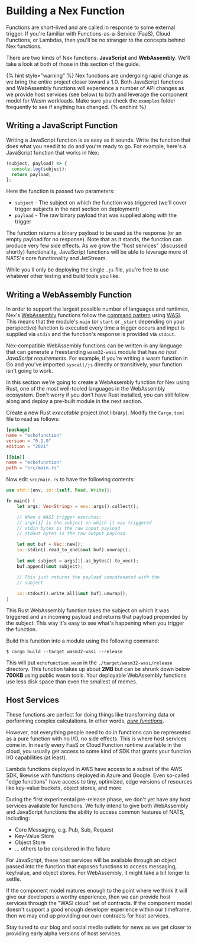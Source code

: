 # Building a Nex Function
Functions are short-lived and are called in response to some external trigger. If you're familiar with Functions-as-a-Service (FaaS), Cloud Functions, or Lambdas, then you'll be no stranger to the concepts behind Nex functions.

There are two kinds of Nex functions: **JavaScript** and **WebAssembly**. We'll take a look at both of those in this section of the guide.

{% hint style="warning" %}
Nex functions are undergoing rapid change as we bring the entire project closer toward a 1.0. Both JavaScript functions and WebAssembly functions will experience a number of API changes as we provide host services (see below) to both and leverage the component model for Wasm workloads. Make sure you check the `examples` folder frequently to see if anything has changed.
{% endhint %}

## Writing a JavaScript Function
Writing a JavaScript function is as easy as it sounds. Write the function that does what you need it to do and you're ready to go. For example, here's a JavaScript function that works in Nex:

```javascript
(subject, payload) => {
  console.log(subject);
  return payload;
};
```

Here the function is passed two parameters:

* `subject` - The subject on which the function was triggered (we'll cover trigger subjects in the next section on deployment)
* `payload` - The raw binary payload that was supplied along with the trigger

The function returns a binary payload to be used as the response (or an empty payload for no response). Note that as it stands, the function can produce very few side effects. As we grow the "host services" (discussed shortly) functionality, JavaScript functions will be able to leverage more of NATS's core functionality and JetStream.

While you'll only be deploying the single `.js` file, you're free to use whatever other testing and build tools you like.
 
## Writing a WebAssembly Function
In order to support the largest possible number of languages and runtimes, Nex's [WebAssembly](https://webassembly.org/) functions follow the [command pattern](https://wasmcloud.com/blog/webassembly-patterns-command-reactor-library#the-command-pattern) using [WASI](https://wasi.dev/). This means that the module's `main` (or `start` or `_start` depending on your perspective) function is executed every time a trigger occurs and input is supplied via `stdin` and the function's response is provided via `stdout`.

Nex-compatible WebAssembly functions can be written in any language that can generate a freestanding `wasm32-wasi` module that has _no host JavaScript requirements_. For example, if you're writing a wasm function in Go and you've imported `syscall/js` directly or transitively, your function isn't going to work.

In this section we're going to create a WebAssembly function for Nex using Rust, one of the most well-tooled languages in the WebAssembly ecosystem. Don't worry if you don't have Rust installed, you can still follow along and deploy a pre-built module in the next section.

Create a new Rust _executable_ project (not library). Modify the `Cargo.toml` file to read as follows:

```toml
[package]
name = "echofunction"
version = "0.1.0"
edition = "2021"

[[bin]]
name = "echofunction"
path = "src/main.rs"
```

Now edit `src/main.rs` to have the following contents:

```rust
use std::{env, io::{self, Read, Write}};

fn main() {
    let args: Vec<String> = env::args().collect();

    // When a WASI trigger executes:
    // argv[1] is the subject on which it was triggered
    // stdin bytes is the raw input payload
    // stdout bytes is the raw output payload

    let mut buf = Vec::new();
    io::stdin().read_to_end(&mut buf).unwrap();
    
    let mut subject = args[1].as_bytes().to_vec();
    buf.append(&mut subject);

    // This just returns the payload concatenated with the
    // subject
    
    io::stdout().write_all(&mut buf).unwrap();
}
```

This Rust WebAssembly function takes the subject on which it was triggered and an incoming payload and returns that payload prepended by the subject. This way it's easy to see what's happening when you trigger the function.

Build this function into a module using the following command:

```
$ cargo build --target wasm32-wasi --release
```

This will put `echofunction.wasm` in the `./target/wasm32-wasi/release` directory. This function takes up about **2MB** but can be shrunk down below **700KB** using public wasm tools. Your deployable WebAssembly functions use less disk space than even the smallest of memes.

## Host Services
These functions are perfect for doing things like transforming data or performing complex calculations. In other words, _[pure functions](https://en.wikipedia.org/wiki/Pure_function)_.

However, not everything people need to do in functions can be represented as a pure function with no I/O, no side effects. This is where host services come in. In nearly every FaaS or Cloud Function runtime available in the cloud, you usually get access to some kind of SDK that grants your function I/O capabilities (at least).

Lambda functions deployed in AWS have access to a subset of the AWS SDK, likewise with functions deployed in Azure and Google. Even so-called "edge functions" have access to tiny, optimized, edge versions of resources like key-value buckets, object stores, and more.

During the first experimental pre-release phase, we don't yet have any host services available for functions. We fully intend to give both WebAssembly and JavaScript functions the ability to access common features of NATS, including:

* Core Messaging, e.g. Pub, Sub, Request
* Key-Value Store
* Object Store
* ... others to be considered in the future

For JavaScript, these host services will be available through an object passed into the function that exposes functions to access messaging, key/value, and object stores. For WebAssembly, it might take a bit longer to settle.

If the component model matures enough to the point where we think it will give our developers a worthy experience, then we can provide host services through the "WASI cloud" set of contracts. If the component model doesn't support a good enough developer experience within our timeframe, then we may end up providing our own contracts for host services. 

Stay tuned to our blog and social media outlets for news as we get closer to providing early alpha versions of host services.